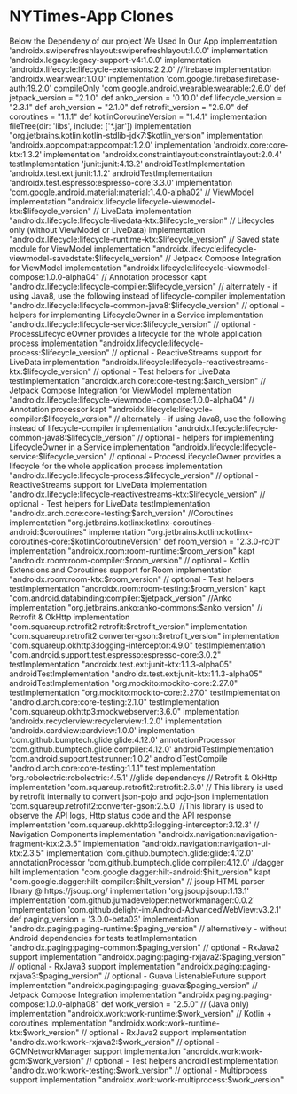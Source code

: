 # NYTimes-App Clones

Below the Dependeny of our project We Used In Our App
implementation 'androidx.swiperefreshlayout:swiperefreshlayout:1.0.0'
    implementation 'androidx.legacy:legacy-support-v4:1.0.0'
    implementation 'androidx.lifecycle:lifecycle-extensions:2.2.0'
    //firebase
    implementation 'androidx.wear:wear:1.0.0'
    implementation 'com.google.firebase:firebase-auth:19.2.0'
    compileOnly 'com.google.android.wearable:wearable:2.6.0'
    def jetpack_version = "2.1.0"
    def anko_version = '0.10.0'
    def lifecycle_version = "2.3.1"
    def arch_version = "2.1.0"
    def retrofit_version = "2.9.0"
    def coroutines = "1.1.1"
    def kotlinCoroutineVersion = "1.4.1"
    implementation fileTree(dir: 'libs', include: ['*.jar'])
    implementation "org.jetbrains.kotlin:kotlin-stdlib-jdk7:$kotlin_version"
    implementation 'androidx.appcompat:appcompat:1.2.0'
    implementation 'androidx.core:core-ktx:1.3.2'
    implementation 'androidx.constraintlayout:constraintlayout:2.0.4'
    testImplementation 'junit:junit:4.13.2'
    androidTestImplementation 'androidx.test.ext:junit:1.1.2'
    androidTestImplementation 'androidx.test.espresso:espresso-core:3.3.0'
    implementation 'com.google.android.material:material:1.4.0-alpha02'
    // ViewModel
    implementation "androidx.lifecycle:lifecycle-viewmodel-ktx:$lifecycle_version"
    // LiveData
    implementation "androidx.lifecycle:lifecycle-livedata-ktx:$lifecycle_version"
    // Lifecycles only (without ViewModel or LiveData)
    implementation "androidx.lifecycle:lifecycle-runtime-ktx:$lifecycle_version"
    // Saved state module for ViewModel
    implementation "androidx.lifecycle:lifecycle-viewmodel-savedstate:$lifecycle_version"
    // Jetpack Compose Integration for ViewModel
    implementation "androidx.lifecycle:lifecycle-viewmodel-compose:1.0.0-alpha04"
    // Annotation processor
    kapt "androidx.lifecycle:lifecycle-compiler:$lifecycle_version"
    // alternately - if using Java8, use the following instead of lifecycle-compiler
    implementation "androidx.lifecycle:lifecycle-common-java8:$lifecycle_version"
    // optional - helpers for implementing LifecycleOwner in a Service
    implementation "androidx.lifecycle:lifecycle-service:$lifecycle_version"
    // optional - ProcessLifecycleOwner provides a lifecycle for the whole application process
    implementation "androidx.lifecycle:lifecycle-process:$lifecycle_version"
    // optional - ReactiveStreams support for LiveData
    implementation "androidx.lifecycle:lifecycle-reactivestreams-ktx:$lifecycle_version"
    // optional - Test helpers for LiveData
    testImplementation "androidx.arch.core:core-testing:$arch_version"
    // Jetpack Compose Integration for ViewModel
    implementation "androidx.lifecycle:lifecycle-viewmodel-compose:1.0.0-alpha04"
    // Annotation processor
    kapt "androidx.lifecycle:lifecycle-compiler:$lifecycle_version"
    // alternately - if using Java8, use the following instead of lifecycle-compiler
    implementation "androidx.lifecycle:lifecycle-common-java8:$lifecycle_version"
    // optional - helpers for implementing LifecycleOwner in a Service
    implementation "androidx.lifecycle:lifecycle-service:$lifecycle_version"
    // optional - ProcessLifecycleOwner provides a lifecycle for the whole application process
    implementation "androidx.lifecycle:lifecycle-process:$lifecycle_version"
    // optional - ReactiveStreams support for LiveData
    implementation "androidx.lifecycle:lifecycle-reactivestreams-ktx:$lifecycle_version"
    // optional - Test helpers for LiveData
    testImplementation "androidx.arch.core:core-testing:$arch_version"
    //Coroutines
    implementation "org.jetbrains.kotlinx:kotlinx-coroutines-android:$coroutines"
    implementation "org.jetbrains.kotlinx:kotlinx-coroutines-core:$kotlinCoroutineVersion"
    def room_version = "2.3.0-rc01"
    implementation "androidx.room:room-runtime:$room_version"
    kapt "androidx.room:room-compiler:$room_version"
    // optional - Kotlin Extensions and Coroutines support for Room
    implementation "androidx.room:room-ktx:$room_version"
    // optional - Test helpers
    testImplementation "androidx.room:room-testing:$room_version"
    kapt "com.android.databinding:compiler:$jetpack_version"
    //Anko
    implementation "org.jetbrains.anko:anko-commons:$anko_version"
    // Retrofit & OkHttp
    implementation "com.squareup.retrofit2:retrofit:$retrofit_version"
    implementation "com.squareup.retrofit2:converter-gson:$retrofit_version"
    implementation "com.squareup.okhttp3:logging-interceptor:4.9.0"
    testImplementation "com.android.support.test.espresso:espresso-core:3.0.2"
    testImplementation "androidx.test.ext:junit-ktx:1.1.3-alpha05"
    androidTestImplementation "androidx.test.ext:junit-ktx:1.1.3-alpha05"
    androidTestImplementation "org.mockito:mockito-core:2.27.0"
    testImplementation "org.mockito:mockito-core:2.27.0"
    testImplementation "android.arch.core:core-testing:2.1.0"
    testImplementation "com.squareup.okhttp3:mockwebserver:3.6.0"
    implementation 'androidx.recyclerview:recyclerview:1.2.0'
    implementation 'androidx.cardview:cardview:1.0.0'
    implementation 'com.github.bumptech.glide:glide:4.12.0'
    annotationProcessor 'com.github.bumptech.glide:compiler:4.12.0'
    androidTestImplementation 'com.android.support.test:runner:1.0.2'
    androidTestCompile "android.arch.core:core-testing:1.1.1"
    testImplementation 'org.robolectric:robolectric:4.5.1'
    //glide dependencys
    // Retrofit & OkHttp
    implementation 'com.squareup.retrofit2:retrofit:2.6.0'
    // This library is used by retrofit internally to convert json-pojo and pojo-json
    implementation 'com.squareup.retrofit2:converter-gson:2.5.0'
    //This library is used to observe the API logs, Http status code and the API response
    implementation 'com.squareup.okhttp3:logging-interceptor:3.12.3'
    // Navigation Components
    implementation "androidx.navigation:navigation-fragment-ktx:2.3.5"
    implementation "androidx.navigation:navigation-ui-ktx:2.3.5"
    implementation 'com.github.bumptech.glide:glide:4.12.0'
    annotationProcessor 'com.github.bumptech.glide:compiler:4.12.0'
    //dagger hilt
    implementation "com.google.dagger:hilt-android:$hilt_version"
    kapt "com.google.dagger:hilt-compiler:$hilt_version"
    // jsoup HTML parser library @ https://jsoup.org/
    implementation 'org.jsoup:jsoup:1.13.1'
    implementation 'com.github.jumadeveloper:networkmanager:0.0.2'
    implementation 'com.github.delight-im:Android-AdvancedWebView:v3.2.1'
    def paging_version = '3.0.0-beta03'
    implementation "androidx.paging:paging-runtime:$paging_version"
    // alternatively - without Android dependencies for tests
    testImplementation "androidx.paging:paging-common:$paging_version"
    // optional - RxJava2 support
    implementation "androidx.paging:paging-rxjava2:$paging_version"
    // optional - RxJava3 support
    implementation "androidx.paging:paging-rxjava3:$paging_version"
    // optional - Guava ListenableFuture support
    implementation "androidx.paging:paging-guava:$paging_version"
    // Jetpack Compose Integration
    implementation "androidx.paging:paging-compose:1.0.0-alpha08"
    def work_version = "2.5.0"
    // (Java only)
    implementation "androidx.work:work-runtime:$work_version"
    // Kotlin + coroutines
    implementation "androidx.work:work-runtime-ktx:$work_version"
    // optional - RxJava2 support
    implementation "androidx.work:work-rxjava2:$work_version"
    // optional - GCMNetworkManager support
    implementation "androidx.work:work-gcm:$work_version"
    // optional - Test helpers
    androidTestImplementation "androidx.work:work-testing:$work_version"
    // optional - Multiprocess support
    implementation "androidx.work:work-multiprocess:$work_version"

